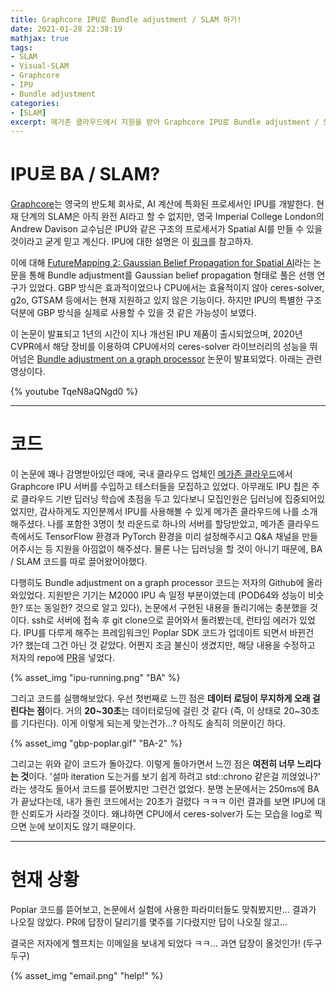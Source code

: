 ```yaml
---
title: Graphcore IPU로 Bundle adjustment / SLAM 하기!
date: 2021-01-28 22:38:19
mathjax: true
tags: 
- SLAM
- Visual-SLAM
- Graphcore
- IPU
- Bundle adjustment
categories: 
- [SLAM]
excerpt: 메가존 클라우드에서 지원을 받아 Graphcore IPU로 Bundle adjustment / SLAM을 해봤습니다.
---
```


# IPU로 BA / SLAM?

[Graphcore](https://www.graphcore.ai/)는 영국의 반도체 회사로, AI 계산에 특화된 프로세서인 IPU를 개발한다. 현재 단계의 SLAM은 아직 완전 AI라고 할 수 없지만, 영국 Imperial College London의 Andrew Davison 교수님은 IPU와 같은 구조의 프로세서가 Spatial AI를 만들 수 있을 것이라고 굳게 믿고 계신다. IPU에 대한 설명은 이 [링크](https://changh95.github.io/20201226-CVPR-2020-SLAM-workshop-Davison/)를 참고하자.

이에 대해 [FutureMapping 2: Gaussian Belief Propagation for Spatial AI](https://arxiv.org/abs/1910.14139)라는 논문을 통해 Bundle adjustment를 Gaussian belief propagation 형태로 풀은 선행 연구가 있었다. GBP 방식은 효과적이었으나 CPU에서는 효율적이지 않아 ceres-solver, g2o, GTSAM 등에서는 현재 지원하고 있지 않은 기능이다. 하지만 IPU의 특별한 구조 덕분에 GBP 방식을 실제로 사용할 수 있을 것 같은 가능성이 보였다.

이 논문이 발표되고 1년의 시간이 지나 개선된 IPU 제품이 출시되었으며, 2020년 CVPR에서 해당 장비를 이용하여 CPU에서의 ceres-solver 라이브러리의 성능을 뛰어넘은 [Bundle adjustment on a graph processor](https://arxiv.org/abs/2003.03134) 논문이 발표되었다. 아래는 관련 영상이다.

{% youtube TqeN8aQNgd0 %}

---

# 코드

이 논문에 꽤나 감명받아있던 때에, 국내 클라우드 업체인 [메가존 클라우드](https://www.megazone.com/)에서 Graphcore IPU 서버를 수입하고 테스터들을 모집하고 있었다. 아무래도 IPU 칩은 주로 클라우드 기반 딥러닝 학습에 초점을 두고 있다보니 모집인원은 딥러닝에 집중되어있었지만, 감사하게도 지인분께서 IPU를 사용해볼 수 있게 메가존 클라우드에 나를 소개해주셨다. 나를 포함한 3명이 첫 라운드로 하나의 서버를 할당받았고, 메가존 클라우드 측에서도 TensorFlow 환경과 PyTorch 환경을 미리 설정해주시고 Q&A 채널을 만들어주시는 등 지원을 아낌없이 해주셨다. 물론 나는 딥러닝을 할 것이 아니기 때문에, BA / SLAM 코드를 따로 끌어왔어야했다.

다행히도 Bundle adjustment on a graph processor 코드는 저자의 Github에 올라와있었다. 지원받은 기기는 M2000 IPU 속 일정 부분이였는데 (POD64와 성능이 비슷한? 또는 동일한? 것으로 알고 있다), 논문에서 구현된 내용을 돌리기에는 충분했을 것이다. ssh로 서버에 접속 후 git clone으로 끌어와서 돌려봤는데, 런타임 에러가 있었다. IPU를 다루게 해주는 프레임워크인 Poplar SDK 코드가 업데이트 되면서 바뀐건가? 했는데 그건 아닌 것 같았다. 어쩐지 조금 불신이 생겼지만, 해당 내용을 수정하고 저자의 repo에 [PR](https://github.com/joeaortiz/gbp-poplar/pull/1)을 넣었다.

{% asset_img "ipu-running.png" "BA" %}

그리고 코드를 실행해보았다. 우선 첫번째로 느낀 점은 **데이터 로딩이 무지하게 오래 걸린다는 점**이다. 거의 **20~30초**는 데이터로딩에 걸린 것 같다 (즉, 이 상태로 20~30초를 기다린다). 이게 이렇게 되는게 맞는건가...? 아직도 솔직히 의문이긴 하다.

{% asset_img "gbp-poplar.gif" "BA-2" %}

그리고는 위와 같이 코드가 돌아갔다. 이렇게 돌아가면서 느낀 점은 **여전히 너무 느리다는 것**이다. '설마 iteration 도는거를 보기 쉽게 하려고 std::chrono 같은걸 끼얹었나?' 라는 생각도 들어서 코드를 뜯어봤지만 그런건 없었다. 분명 논문에서는 250ms에 BA가 끝났다는데, 내가 돌린 코드에서는 20초가 걸렸다 ㅋㅋㅋ 이런 결과를 보면 IPU에 대한 신뢰도가 사라질 것이다. 왜냐하면 CPU에서 ceres-solver가 도는 모습을 log로 찍으면 눈에 보이지도 않기 때문이다.

---

# 현재 상황

Poplar 코드를 뜯어보고, 논문에서 실험에 사용한 파라미터들도 맞춰봤지만... 결과가 나오질 않았다. PR에 답장이 달리기를 몇주를 기다렸지만 답이 나오질 않고...

결국은 저자에게 헬프치는 이메일을 보내게 되었다 ㅋㅋ... 과연 답장이 올것인가! (두구두구)

{% asset_img "email.png" "help!" %}
 